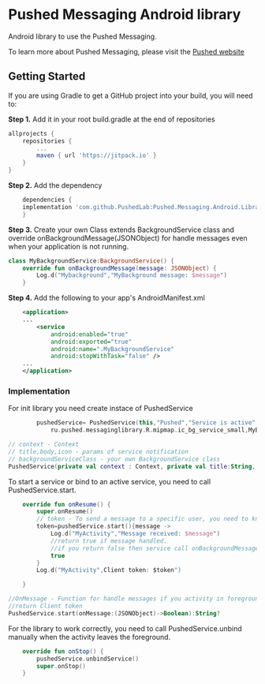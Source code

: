 # Pushed Messaging Android library

Android library to use the Pushed Messaging.

To learn more about Pushed Messaging, please visit the [Pushed website](https://pushed.ru)

## Getting Started

If you are using Gradle to get a GitHub project into your build, you will need to:

**Step 1.** Add it in your root build.gradle at the end of repositories 

```gradle
allprojects {
	repositories {
		...
		maven { url 'https://jitpack.io' }
	}
}
```

**Step 2.** Add the dependency

```gradle
    dependencies {
	implementation 'com.github.PushedLab:Pushed.Messaging.Android.Library:1.0.1'
    }
``` 

**Step 3.** Create your own Class extends BackgroundService class and override onBackgroundMessage(JSONObject) 
for handle messages even when your application is not running.

```kotlin
class MyBackgroundService:BackgroundService() {
    override fun onBackgroundMessage(message: JSONObject) {
        Log.d("Mybackground","MyBackground message: $message")
    }
```

**Step 4.** Add the following to your app's AndroidManifest.xml

```xml
    <application>
    ...
        <service
            android:enabled="true"
            android:exported="true"
            android:name=".MyBackgroundService"
            android:stopWithTask="false" />
    ...
    </application>
```

### Implementation

For init library you need create instace of PushedService 

```kotlin
        pushedService= PushedService(this,"Pushed","Service is active",
            ru.pushed.messaginglibrary.R.mipmap.ic_bg_service_small,MyBackgroundService::class.java)
```

```kotlin
// context - Context
// title,body,icon - params of service notification
// backgroundServiceClass - your own BackgroundService class
PushedService(private val context : Context, private val title:String, private val body:String, private val icon:Int, private val backgroundServiceClass: Class<*>);

```

To start a service or bind to an active service, you need to call PushedService.start.

```kotlin
    override fun onResume() {
        super.onResume()
        // token - To send a message to a specific user, you need to know his Client token.
        token=pushedService.start(){message ->
            Log.d("MyActivity","Message received: $message")
            //return true if message handled.
            //if you return false then service call onBackgroundMessage.
            true
        }
        Log.d("MyActivity",Client token: $token")

    }
```

```kotlin
//OnMessage - Function for handle messages if you activity in foreground
//return Client token
PushedService.start(onMessage:(JSONObject)->Boolean):String?
```

For the library to work correctly, you need to call PushedService.unbind manually when the activity leaves the foreground.

```kotlin
    override fun onStop() {
        pushedService.unbindService()
        super.onStop()
    }
```



